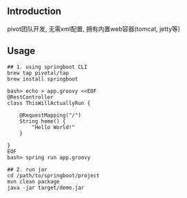 ## Introduction
pivot团队开发, 无需xml配置, 拥有内置web容器(tomcat, jetty等)
## Usage
```
## 1. using springboot CLI
brew tap pivotal/tap
brew install springboot

bash> echo > app.groovy <<EOF
@RestController
class ThisWillActuallyRun {

    @RequestMapping("/")
    String home() {
        "Hello World!"
    }

}
EOF
bash> spring run app.groovy

## 2. run jar
cd /path/to/springboot/project
mvn clean package 
java -jar target/demo.jar
```
